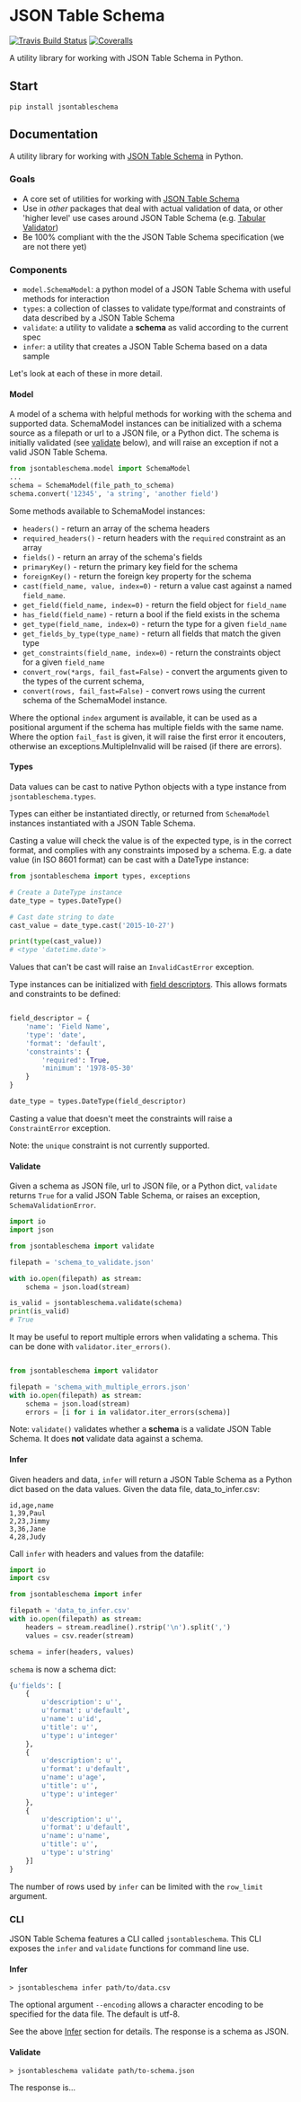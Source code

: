 # JSON Table Schema

[![Travis Build Status](https://travis-ci.org/okfn/jsontableschema-py.svg?branch=master)](https://travis-ci.org/okfn/jsontableschema-py)
[![Coveralls](http://img.shields.io/coveralls/okfn/jsontableschema-py.svg?branch=master)](https://coveralls.io/r/okfn/jsontableschema-py?branch=master)

A utility library for working with JSON Table Schema in Python.


## Start

```
pip install jsontableschema
```

## Documentation

A utility library for working with [JSON Table Schema](http://dataprotocols.org/json-table-schema/) in Python.

### Goals

* A core set of utilities for working with [JSON Table Schema](http://dataprotocols.org/json-table-schema/)
* Use in *other* packages that deal with actual validation of data, or other 'higher level' use cases around JSON Table Schema (e.g. [Tabular Validator](https://github.com/okfn/tabular-validator))
* Be 100% compliant with the the JSON Table Schema specification (we are not there yet)


### Components

* `model.SchemaModel`: a python model of a JSON Table Schema with useful methods for interaction
* `types`: a collection of classes to validate type/format and constraints of data described by a JSON Table Schema
* `validate`: a utility to validate a **schema** as valid according to the current spec
* `infer`: a utility that creates a JSON Table Schema based on a data sample

Let's look at each of these in more detail.

#### Model

A model of a schema with helpful methods for working with the schema and
supported data. SchemaModel instances can be initialized with a schema source as a filepath or url to a JSON file, or a Python dict. The schema is initially validated (see [validate](#validate) below), and will raise an exception if not a valid JSON Table Schema.

```python
from jsontableschema.model import SchemaModel
...
schema = SchemaModel(file_path_to_schema)
schema.convert('12345', 'a string', 'another field')
```

Some methods available to SchemaModel instances:

* `headers()` - return an array of the schema headers
* `required_headers()` - return headers with the `required` constraint as an array
* `fields()` - return an array of the schema's fields
* `primaryKey()` - return the primary key field for the schema
* `foreignKey()` - return the foreign key property for the schema
* `cast(field_name, value, index=0)` - return a value cast against a named `field_name`.
* `get_field(field_name, index=0)` - return the field object for `field_name`
* `has_field(field_name)` - return a bool if the field exists in the schema
* `get_type(field_name, index=0)` - return the type for a given `field_name`
* `get_fields_by_type(type_name)` - return all fields that match the given type
* `get_constraints(field_name, index=0)` - return the constraints object for a given `field_name`
* `convert_row(*args, fail_fast=False)` - convert the arguments given to the types of the current schema,
* `convert(rows, fail_fast=False)` - convert rows using the current schema of the SchemaModel instance.

Where the optional `index` argument is available, it can be used as a positional argument if the schema has multiple fields with the same name.
Where the option `fail_fast` is given, it will raise the first error it encouters, otherwise an exceptions.MultipleInvalid will be raised (if there are errors).

#### Types

Data values can be cast to native Python objects with a type instance from `jsontableschema.types`. 

Types can either be instantiated directly, or returned from `SchemaModel` instances instantiated with a JSON Table Schema.

Casting a value will check the value is of the expected type, is in the correct format, and complies with any constraints imposed by a schema. E.g. a date value (in ISO 8601 format) can be cast with a DateType instance:

```python
from jsontableschema import types, exceptions

# Create a DateType instance
date_type = types.DateType()

# Cast date string to date
cast_value = date_type.cast('2015-10-27')

print(type(cast_value))
# <type 'datetime.date'>

```

Values that can't be cast will raise an `InvalidCastError` exception.

Type instances can be initialized with [field descriptors](http://dataprotocols.org/json-table-schema/#field-descriptors). This allows formats and constraints to be defined:

```python

field_descriptor = {
    'name': 'Field Name',
    'type': 'date',
    'format': 'default',
    'constraints': {
        'required': True,
        'minimum': '1978-05-30'
    }
}

date_type = types.DateType(field_descriptor)
```

Casting a value that doesn't meet the constraints will raise a `ConstraintError` exception.

Note: the `unique` constraint is not currently supported.


#### Validate

Given a schema as JSON file, url to JSON file, or a Python dict, `validate` returns `True` for a valid JSON Table Schema, or raises an exception, `SchemaValidationError`.

```python
import io
import json

from jsontableschema import validate

filepath = 'schema_to_validate.json'

with io.open(filepath) as stream:
    schema = json.load(stream)

is_valid = jsontableschema.validate(schema)
print(is_valid)
# True

```

It may be useful to report multiple errors when validating a schema. This can be done with `validator.iter_errors()`.

```python

from jsontableschema import validator

filepath = 'schema_with_multiple_errors.json'
with io.open(filepath) as stream:
    schema = json.load(stream)
    errors = [i for i in validator.iter_errors(schema)]
```


Note: `validate()` validates whether a **schema** is a validate JSON Table Schema. It does **not** validate data against a schema.

#### Infer

Given headers and data, `infer` will return a JSON Table Schema as a Python dict based on the data values. Given the data file, data_to_infer.csv:

```csv
id,age,name
1,39,Paul
2,23,Jimmy
3,36,Jane
4,28,Judy
```

Call `infer` with headers and values from the datafile:

```python
import io
import csv

from jsontableschema import infer

filepath = 'data_to_infer.csv'
with io.open(filepath) as stream:
    headers = stream.readline().rstrip('\n').split(',')
    values = csv.reader(stream)

schema = infer(headers, values)
```

`schema` is now a schema dict:

```python
{u'fields': [
    {
        u'description': u'',
        u'format': u'default',
        u'name': u'id',
        u'title': u'',
        u'type': u'integer'
    },
    {
        u'description': u'',
        u'format': u'default',
        u'name': u'age',
        u'title': u'',
        u'type': u'integer'
    },
    {
        u'description': u'',
        u'format': u'default',
        u'name': u'name',
        u'title': u'',
        u'type': u'string'
    }]
}
```

The number of rows used by `infer` can be limited with the `row_limit` argument.

### CLI

JSON Table Schema features a CLI called `jsontableschema`. This CLI exposes the `infer` and `validate` functions for command line use.

#### Infer

```
> jsontableschema infer path/to/data.csv
```

The optional argument `--encoding` allows a character encoding to be specified for the data file. The default is utf-8.

See the above [Infer](#infer) section for details. The response is a schema as JSON. 

#### Validate

```
> jsontableschema validate path/to-schema.json
```

The response is...
